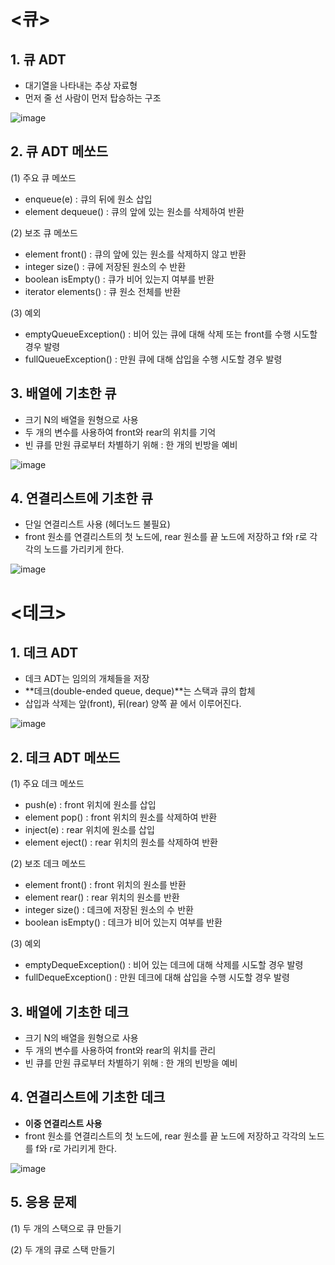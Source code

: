 # <큐>

## 1. 큐 ADT
- 대기열을 나타내는 추상 자료형
- 먼저 줄 선 사람이 먼저 탑승하는 구조

![image](https://user-images.githubusercontent.com/70889699/121972992-4d07d400-cdb7-11eb-9a43-c9ea8e00c4a0.png)

## 2. 큐 ADT 메쏘드
(1) 주요 큐 메쏘드
- enqueue(e) : 큐의 뒤에 원소 삽입
- element dequeue() : 큐의 앞에 있는 원소를 삭제하여 반환

(2) 보조 큐 메쏘드
- element front() : 큐의 앞에 있는 원소를 삭제하지 않고 반환
- integer size() : 큐에 저장된 원소의 수 반환
- boolean isEmpty() : 큐가 비어 있는지 여부를 반환
- iterator elements() : 큐 원소 전체를 반환

(3) 예외
- emptyQueueException() : 비어 있는 큐에 대해 삭제 또는 front를 수행 시도할 경우 발령
- fullQueueException() : 만원 큐에 대해 삽입을 수행 시도할 경우 발령

## 3. 배열에 기초한 큐
- 크기 N의 배열을 원형으로 사용
- 두 개의 변수를 사용하여 front와 rear의 위치를 기억
- 빈 큐를 만원 큐로부터 차별하기 위해 : 한 개의 빈방을 예비

![image](https://user-images.githubusercontent.com/70889699/121973281-e1723680-cdb7-11eb-889b-0467ebf567a0.png)

## 4. 연결리스트에 기초한 큐
- 단일 연결리스트 사용 (헤더노드 불필요)
- front 원소를 연결리스트의 첫 노드에, rear 원소를 끝 노드에 저장하고 f와 r로 각각의 노드를 가리키게 한다.

![image](https://user-images.githubusercontent.com/70889699/121973860-277bca00-cdb9-11eb-83a4-3754a2377c5c.png)


# <데크>

## 1. 데크 ADT
- 데크 ADT는 임의의 개체들을 저장
- **데크(double-ended queue, deque)**는 스택과 큐의 합체
- 삽입과 삭제는 앞(front), 뒤(rear) 양쪽 끝 에서 이루어진다.

![image](https://user-images.githubusercontent.com/70889699/121973971-6447c100-cdb9-11eb-8216-3d3ddb14ac4d.png)

## 2. 데크 ADT 메쏘드
(1) 주요 데크 메쏘드
- push(e) : front 위치에 원소를 삽입
- element pop() : front 위치의 원소를 삭제하여 반환
- inject(e) : rear 위치에 원소를 삽입
- element eject() : rear 위치의 원소를 삭제하여 반환

(2) 보조 데크 메쏘드
- element front() : front 위치의 원소를 반환
- element rear() : rear 위치의 원소를 반환
- integer size() : 데크에 저장된 원소의 수 반환
- boolean isEmpty() : 데크가 비어 있는지 여부를 반환

(3) 예외
- emptyDequeException() : 비어 있는 데크에 대해 삭제를 시도할 경우 발령
- fullDequeException() : 만원 데크에 대해 삽입을 수행 시도할 경우 발령

## 3. 배열에 기초한 데크
- 크기 N의 배열을 원형으로 사용
- 두 개의 변수를 사용하여 front와 rear의 위치를 관리
- 빈 큐를 만원 큐로부터 차별하기 위해 : 한 개의 빈방을 예비

## 4. 연결리스트에 기초한 데크
- **이중 연결리스트 사용**
- front 원소를 연결리스트의 첫 노드에, rear 원소를 끝 노드에 저장하고 각각의 노드를 f와 r로 가리키게 한다.

![image](https://user-images.githubusercontent.com/70889699/121974336-1bdcd300-cdba-11eb-9fbf-c0f6b331a700.png)

## 5. 응용 문제
(1) 두 개의 스택으로 큐 만들기

(2) 두 개의 큐로 스택 만들기
